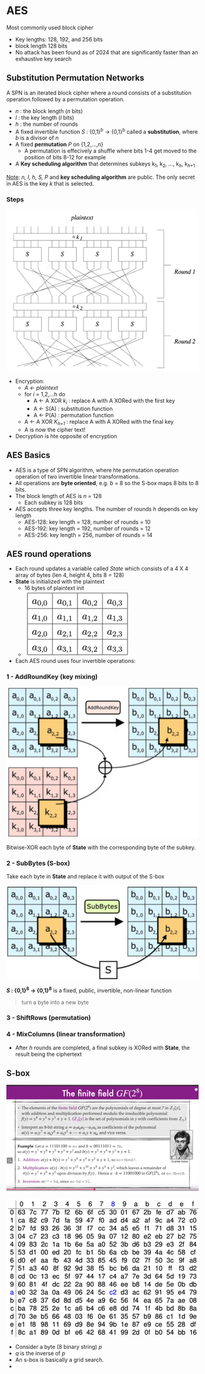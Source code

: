 # AES

Most commonly used block cipher

- Key lengths: 128, 192, and 256 bits
- block length 128 bits
- No attack has been found as of 2024 that are significantly faster than an exhaustive key search

## Substitution Permutation Networks

A SPN is an iterated block cipher where a round consists of a substitution operation followed by a permutation operation.

- *n* : the block length (*n* bits)
- *l* : the key length (*l* bits)
- *h* : the number of rounds
- A fixed invertible function *S* : {0,1}<sup>*b*</sup> -> {0,1}<sup>b</sup> called a **substitution**, where *b* is a divisor of *n*
- A fixed **permutation** *P* on {1,2,...,*n*}
  - A permutation is effecively a shuffle where bits 1-4 get moved to the position of bits 8-12 for example
- A **Key scheduling algorithm** that determines subkeys k<sub>1</sub>, k<sub>2</sub>, ..., k<sub>*h*</sub>, k<sub>*h*+1</sub>

<ins>Note</ins>: *n, l, h, S, P* and **key scheduling algorithm** are public. The only secret in AES is the key *k* that is selected.

### Steps

![alt text](../imgs/2/AES.png)

- Encryption:
  - *A <- plaintext*
  - for *i* = 1,2,...h do
    - A <- A XOR *k<sub>i</sub>* : replace A with A XORed with the first key
    - A <- S(A)                  : substitution function
    - A <- P(A)                  : permutation function
  - A <- A XOR *K<sub>h+1</sub>* : replace A with A XORed with  the final key
  - A is now the cipher text!
- Decryption is hte opposite of encryption

## AES Basics

- AES is a type of SPN algorithm, where hte permutation operation operation of two invertible linear transformations.
- All operations are **byte oriented**, e.g. *b* = 8 so the S-box maps 8 bits to 8 bits.
- The block length of AES is *n* = 128
  - Each subkey is 128 bits
- AES accepts three key lengths. The number of rounds *h* depends on key length
  - AES-128: key length = 128, number of rounds = 10
  - AES-192: key length = 192, number of rounds = 12
  - AES-256: key length = 256, number of rounds = 14

## AES round operations

- Each round updates a variable called *State* which consists of a 4 X 4 array of bytes (len 4, height 4, bits 8 = 128)
- **State** is initialized with the plaintext
  - 16 bytes of plaintext init
  - ![alt text](../imgs/2/state.png)
- Each AES round uses four invertible operations:

### 1 - AddRoundKey (key mixing)

![alt text](../imgs/2/addroundkey.png)

Bitwise-XOR each byte of **State** with the corresponding byte of the subkey.

### 2 - SubBytes (S-box)

Take each byte in **State** and replace it with output of the S-box

![alt text](../imgs/2/subbytes.png)

***S* : {0,1}<sup>8</sup> -> {0,1}<sup>8</sup>** is a fixed, public, invertible, non-linear function
> turn a byte into a new byte 

### 3 - ShiftRows (permutation)

### 4 - MixColumns (linear transformation)

- After *h* rounds are completed, a final subkey is XORed with **State**, the result being the ciphertext


## S-box
![alt text](../imgs/2/finitefield.png)


![alt text](../imgs/2/AESsbox.png)

- Consider a byte (8 binary string) *p*
- *q* is the inverse of *p*
- An s-box is basically a grid search.
- 
